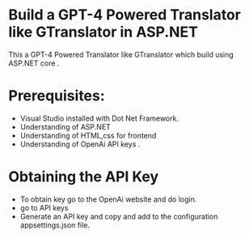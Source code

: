 # Build a GPT-4 Powered Translator like GTranslator in ASP.NET

This a GPT-4 Powered Translator like GTranslator which build using ASP.NET core .

# Prerequisites:
- Visual Studio installed with Dot Net Framework.
- Understanding of ASP.NET
- Understanding of HTML,css for frontend
- Understanding of OpenAi API keys  .

# Obtaining the API Key
- To obtain key go to the OpenAi website and do login.
- go to API keys
- Generate an API key and copy and add to the configuration appsettings.json file.

